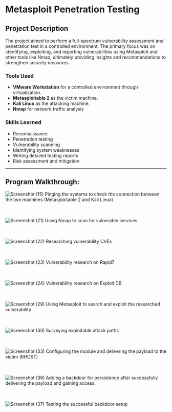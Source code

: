 # Metasploit Penetration Testing

## Project Description
The project aimed to perform a full-spectrum vulnerability assessment and penetration test in a controlled environment. The primary focus was on identifying, exploiting, and reporting vulnerabilities using Metasploit and other tools like Nmap, ultimately providing insights and recommendations to strengthen security measures.

### Tools Used

- **VMware Workstation** for a controlled environment through virtualization.
- **Metasploitable 2** as the victim machine.
- **Kali Linux** as the attacking machine.
- **Nmap** for network traffic analysis

### Skills Learned

- Reconnaissance
- Penetration testing
- Vulnerability scanning
- Identifying system weaknesses
- Writing detailed testing reports
- Risk assessment and mitigation
---
## Program Walkthrough:

<p align="center">
  
![Screenshot (15)](https://github.com/user-attachments/assets/b6ed3ef1-5463-4cef-8502-27119523183e)
Pinging the systems to check the connection between the two machines (Metasploitable 2 and Kali Linux)
<br>
<br>
<br>

![Screenshot (21)](https://github.com/user-attachments/assets/809713df-0b67-43db-b400-f201f79013d4)
Using Nmap to scan for vulnerable services
<br>
<br>
<br>

![Screenshot (22)](https://github.com/user-attachments/assets/8bf5280d-7d78-4b32-9af8-213c923f158f)
Researching vulnerability CVEs
<br>
<br>
<br>

![Screenshot (23)](https://github.com/user-attachments/assets/b9b9bad0-7f5e-471e-97fa-fe6bd7b8ab4e)
Vulnerability research on Rapid7
<br>
<br>
<br>

![Screenshot (24)](https://github.com/user-attachments/assets/192913e7-6aec-4450-91b5-93ae8b997b9b)
Vulnerability research on Exploit DB
<br>
<br>
<br>

![Screenshot (29)](https://github.com/user-attachments/assets/5135a665-bd6c-4161-bf01-24f30e86efc9)
Using Metasploit to search and exploit the researched vulnerability
<br>
<br>
<br>

![Screenshot (30)](https://github.com/user-attachments/assets/e2f20327-c973-4746-bd0c-147d15a9e1c8)
Surveying exploitable attack paths
<br>
<br>
<br>

![Screenshot (33)](https://github.com/user-attachments/assets/4b44ab88-edd3-4e52-b035-1ee2ccb9ba51)
Configuring the module and delivering the payload to the victim (RHOST)
<br>
<br>
<br>

![Screenshot (36)](https://github.com/user-attachments/assets/88ff79ba-9407-4bdd-b0a7-8029029e094e)
Adding a backdoor for persistence after successfully delivering the payload and gaining access.
<br>
<br>
<br>

![Screenshot (37)](https://github.com/user-attachments/assets/f3faccae-082f-4875-a2da-a2f662b6562a)
Testing the successful backdoor setup
</p>

